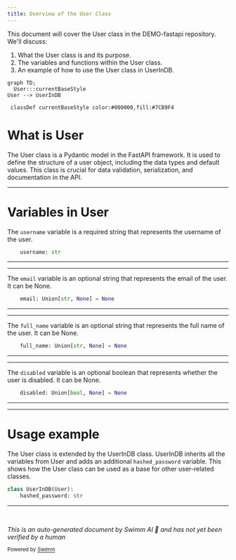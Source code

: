 ```yaml
---
title: Overview of the User Class
---
```

This document will cover the User class in the DEMO-fastapi repository. We'll discuss:

1. What the User class is and its purpose.
2. The variables and functions within the User class.
3. An example of how to use the User class in UserInDB.

```mermaid
graph TD;
  User:::currentBaseStyle
User --> UserInDB

 classDef currentBaseStyle color:#000000,fill:#7CB9F4
```

# What is User

The User class is a Pydantic model in the FastAPI framework. It is used to define the structure of a user object, including the data types and default values. This class is crucial for data validation, serialization, and documentation in the API.

<SwmSnippet path="/docs_src/security/tutorial003_an.py" line="36">

---

# Variables in User

The `username` variable is a required string that represents the username of the user.

```python
    username: str
```

---

</SwmSnippet>

<SwmSnippet path="/docs_src/security/tutorial003_an.py" line="37">

---

The `email` variable is an optional string that represents the email of the user. It can be None.

```python
    email: Union[str, None] = None
```

---

</SwmSnippet>

<SwmSnippet path="/docs_src/security/tutorial003_an.py" line="38">

---

The `full_name` variable is an optional string that represents the full name of the user. It can be None.

```python
    full_name: Union[str, None] = None
```

---

</SwmSnippet>

<SwmSnippet path="/docs_src/security/tutorial003_an.py" line="39">

---

The `disabled` variable is an optional boolean that represents whether the user is disabled. It can be None.

```python
    disabled: Union[bool, None] = None
```

---

</SwmSnippet>

<SwmSnippet path="/docs_src/security/tutorial003_an.py" line="42">

---

# Usage example

The User class is extended by the UserInDB class. UserInDB inherits all the variables from User and adds an additional `hashed_password` variable. This shows how the User class can be used as a base for other user-related classes.

```python
class UserInDB(User):
    hashed_password: str
```

---

</SwmSnippet>

&nbsp;

*This is an auto-generated document by Swimm AI 🌊 and has not yet been verified by a human*

<SwmMeta version="3.0.0" repo-id="Z2l0aHViJTNBJTNBREVNTy1mYXN0YXBpJTNBJTNBZ2lsYWRuYXZvdA==" repo-name="DEMO-fastapi" doc-type="general-class"><sup>Powered by [Swimm](/)</sup></SwmMeta>
